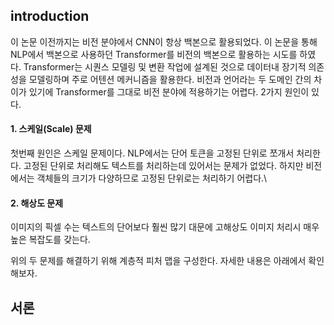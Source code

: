 ## introduction
이 논문 이전까지는 비전 분야에서 CNN이 항상 백본으로 활용되었다. 이 논문을 통해 NLP에서 백본으로 사용하던 Transformer를 비전의 백본으로 활용하는 시도를 하였다. Transformer는 시퀀스 모델링 및 변환 작업에 설계된 것으로 데이터내 장기적 의존성을 모델링하며 주로 어텐션 메커니즘을 활용한다.
비전과 언어라는 두 도메인 간의 차이가 있기에 Transformer를 그대로 비전 분야에 적용하기는 어렵다. 2가지 원인이 있다.
#### 1. 스케일(Scale) 문제
첫번째 원인은 스케일 문제이다. NLP에서는 단어 토큰을 고정된 단위로 쪼개서 처리한다. 고정된 단위로 처리해도 텍스트를 처리하는데 있어서는 문제가 없었다. 하지만 비전에서는 객체들의 크기가 다양하므로 고정된 단위로는 처리하기 어렵다.\
#### 2. 해상도 문제
이미지의 픽셀 수는 텍스트의 단어보다 훨씬 많기 대문에 고해상도 이미지 처리시 매우 높은 복잡도를 갖는다. 

위의 두 문제를 해결하기 위해 계층적 피처 맵을 구성한다. 자세한 내용은 아래에서 확인해보자.

## 서론